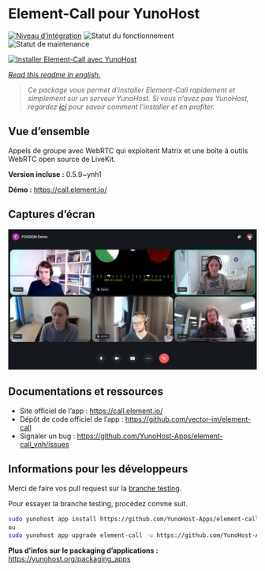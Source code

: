 <!--
N.B.: This README was automatically generated by https://github.com/YunoHost/apps/tree/master/tools/README-generator
It shall NOT be edited by hand.
-->

# Element-Call pour YunoHost

[![Niveau d’intégration](https://dash.yunohost.org/integration/element-call.svg)](https://dash.yunohost.org/appci/app/element-call) ![Statut du fonctionnement](https://ci-apps.yunohost.org/ci/badges/element-call.status.svg) ![Statut de maintenance](https://ci-apps.yunohost.org/ci/badges/element-call.maintain.svg)

[![Installer Element-Call avec YunoHost](https://install-app.yunohost.org/install-with-yunohost.svg)](https://install-app.yunohost.org/?app=element-call)

*[Read this readme in english.](./README.md)*

> *Ce package vous permet d’installer Element-Call rapidement et simplement sur un serveur YunoHost.
Si vous n’avez pas YunoHost, regardez [ici](https://yunohost.org/#/install) pour savoir comment l’installer et en profiter.*

## Vue d’ensemble

Appels de groupe avec WebRTC qui exploitent Matrix et une boîte à outils WebRTC open source de LiveKit.

**Version incluse :** 0.5.9~ynh1

**Démo :** https://call.element.io/

## Captures d’écran

![Capture d’écran de Element-Call](./doc/screenshots/screenshot.jpg)

## Documentations et ressources

* Site officiel de l’app : <https://call.element.io/>
* Dépôt de code officiel de l’app : <https://github.com/vector-im/element-call>
* Signaler un bug : <https://github.com/YunoHost-Apps/element-call_ynh/issues>

## Informations pour les développeurs

Merci de faire vos pull request sur la [branche testing](https://github.com/YunoHost-Apps/element-call_ynh/tree/testing).

Pour essayer la branche testing, procédez comme suit.

``` bash
sudo yunohost app install https://github.com/YunoHost-Apps/element-call_ynh/tree/testing --debug
ou
sudo yunohost app upgrade element-call -u https://github.com/YunoHost-Apps/element-call_ynh/tree/testing --debug
```

**Plus d’infos sur le packaging d’applications :** <https://yunohost.org/packaging_apps>